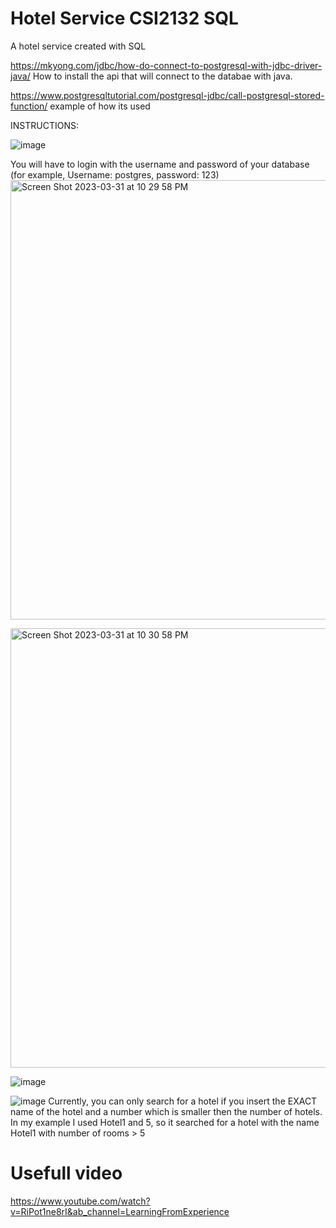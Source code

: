 # Hotel Service CSI2132 SQL 
 A hotel service created with SQL

https://mkyong.com/jdbc/how-do-connect-to-postgresql-with-jdbc-driver-java/
How to install the api that will connect to the databae with java.

https://www.postgresqltutorial.com/postgresql-jdbc/call-postgresql-stored-function/
example of how its used

INSTRUCTIONS:


![image](https://user-images.githubusercontent.com/113709937/222928067-0868b2a3-ac2d-4145-a8b1-eec228182592.png)

You will have to login with the username and password of your database (for example, Username: postgres, password: 123)
<img width="703" alt="Screen Shot 2023-03-31 at 10 29 58 PM" src="https://user-images.githubusercontent.com/113477833/229261662-a0c76aff-4773-4e59-9785-738a54d9ead1.png">

<img width="703" alt="Screen Shot 2023-03-31 at 10 30 58 PM" src="https://user-images.githubusercontent.com/113477833/229261698-b307dfc4-272d-47d7-894f-579ce74ea197.png">


![image](https://user-images.githubusercontent.com/113477833/229261436-26d59f00-3d52-498f-b6c0-b3d6ff3df888.png)

![image](https://user-images.githubusercontent.com/113709937/222928121-e8c88737-ff62-42d8-8973-a45728a7c78b.png)
Currently, you can only search for a hotel if you insert the EXACT name of the hotel and a number which is smaller then the number of hotels. In my example I used Hotel1 and 5, so it searched for a hotel with the name Hotel1 with number of rooms > 5

# Usefull video
https://www.youtube.com/watch?v=RiPot1ne8rI&ab_channel=LearningFromExperience
